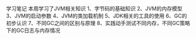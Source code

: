 学习笔记
本周学习了JVM相关知识
  1、字节码的基础知识
  2、JVM的内存模型
  3、JVM的启动参数
  4、JVM的类加载机制
  5、JDK相关的工具的使用
  6、GC的初步认识
  7、不同GC之间的区别与原理
  8、实践动手测试不同内存，不同GC策略下的GC日志与内存情况
